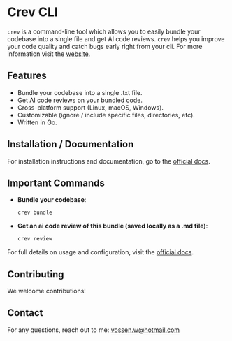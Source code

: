 # Crev CLI

`crev` is a command-line tool which allows you to easily bundle your codebase into a single file and get AI code reviews. `crev` helps you improve your code quality and catch bugs early right from your cli. For more information visit the [website](https://crevcli.com/).

## Features

- Bundle your codebase into a single .txt file.
- Get AI code reviews on your bundled code.
- Cross-platform support (Linux, macOS, Windows).
- Customizable (ignore / include specific files, directories, etc).
- Written in Go.

## Installation / Documentation

For installation instructions and documentation, go to the [official docs](https://crevcli.com/docs).

## Important Commands

* **Bundle your codebase**:

   ```bash
   crev bundle
   ```

* **Get an ai code review of this bundle (saved locally as a .md file)**:

   ```bash
   crev review
   ```

For full details on usage and configuration, visit the [official docs](https://crevcli.com/docs).


## Contributing

We welcome contributions!

## Contact

For any questions, reach out to me:
vossen.w@hotmail.com
